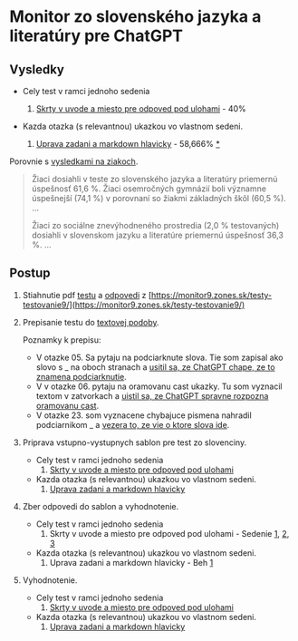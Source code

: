 # Monitor zo slovenského jazyka a literatúry pre ChatGPT

## Vysledky

- Cely test v ramci jednoho sedenia
  1. [Skrty v uvode a miesto pre odpoved pod ulohami](./Cely-test-v-jednom-sedeni/01.skrty-v-uvode-a-miesto-pre-odpoved-pod-ulohami/README.md) - 40%

- Kazda otazka (s relevantnou) ukazkou vo vlastnom sedeni.
  1. [Uprava zadani a markdown hlavicky](./Co-uloha-to-jedno-sedenie/01.uprava-zadani_markdown-hlavicky/README.md) - 58,666% [*](./Co-uloha-to-jedno-sedenie/01.uprava-zadani_markdown-hlavicky/README.md#poznamka)

Porovnie s [vysledkami na ziakoch](https://www.minedu.sk/vysledky-monitoringu-nucem-2021-distancne-vzdelavanie-z-pohladu-deviatakov/).
> Žiaci dosiahli v teste zo slovenského jazyka a literatúry priemernú úspešnosť 61,6 %. Žiaci osemročných gymnázií boli významne úspešnejší (74,1 %) v porovnaní so žiakmi základných škôl (60,5 %). …
>
> Žiaci zo sociálne znevýhodneného prostredia (2,0 % testovaných) dosiahli v slovenskom jazyku a literatúre priemernú úspešnosť 36,3 %. …

## Postup

1. Stiahnutie pdf [testu](./T9-2022_SJL.pdf) a [odpovedi](./kluc_T9-2022_SJL.pdf) z [https://monitor9.zones.sk/testy-testovanie9/](https://monitor9.zones.sk/testy-testovanie9/)

2. Prepisanie testu do [textovej podoby](./T9-2022_SJL.txt).

   Poznamky k prepisu:
   - V otazke 05. Sa pytaju na podciarknute slova. Tie som zapisal ako slovo s _ na oboch stranach a [usitil sa, ze ChatGPT chape, ze to znamena podciarknutie](./Podciarknute-slova.chat.md).
   - V v otazke 06. pytaju na oramovanu cast ukazky. Tu som vyznacil textom v zatvorkach a [uistil sa, ze ChatGPT spravne rozpozna oramovanu cast](./Oznacenie-oramovaneho-textu.chat.md).
   - V otazke 23. som vyznacene chybajuce pismena nahradil podciarnikom _ a [vezera to, ze vie o ktore slova ide](./Chybajuce-pismena.chat.md).

3. Priprava vstupno-vystupnych sablon pre test zo slovenciny.
   - Cely test v ramci jednoho sedenia
     1. [Skrty v uvode a miesto pre odpoved pod ulohami](./Cely-test-v-jednom-sedeni/01.skrty-v-uvode-a-miesto-pre-odpoved-pod-ulohami/chat.template.md)
   - Kazda otazka (s relevantnou) ukazkou vo vlastnom sedeni.
     1. [Uprava zadani a markdown hlavicky](./Co-uloha-to-jedno-sedenie/01.uprava-zadani_markdown-hlavicky/chat.template.md)

4. Zber odpovedi do sablon a vyhodnotenie.
   - Cely test v ramci jednoho sedenia
     1. Skrty v uvode a miesto pre odpoved pod ulohami - Sedenie [1](./Cely-test-v-jednom-sedeni/01.skrty-v-uvode-a-miesto-pre-odpoved-pod-ulohami/chat.1.md), [2](./Cely-test-v-jednom-sedeni/01.skrty-v-uvode-a-miesto-pre-odpoved-pod-ulohami/chat.2.md), [3](./Cely-test-v-jednom-sedeni/01.skrty-v-uvode-a-miesto-pre-odpoved-pod-ulohami/chat.3.md)
   - Kazda otazka (s relevantnou) ukazkou vo vlastnom sedeni.
     1. Uprava zadani a markdown hlavicky - Beh [1](./Co-uloha-to-jedno-sedenie/01.uprava-zadani_markdown-hlavicky/chat.1.md)
5. Vyhodnotenie.
   - Cely test v ramci jednoho sedenia
     1. [Skrty v uvode a miesto pre odpoved pod ulohami](./Cely-test-v-jednom-sedeni/01.skrty-v-uvode-a-miesto-pre-odpoved-pod-ulohami/README.md)
   - Kazda otazka (s relevantnou) ukazkou vo vlastnom sedeni.
     1. [Uprava zadani a markdown hlavicky](./Co-uloha-to-jedno-sedenie/01.uprava-zadani_markdown-hlavicky/README.md)
